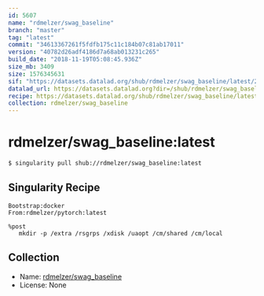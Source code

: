 ```yaml
---
id: 5607
name: "rdmelzer/swag_baseline"
branch: "master"
tag: "latest"
commit: "34613367261f5fdfb175c11c184b07c81ab17011"
version: "40782d26adf4186d7a68ab013231c265"
build_date: "2018-11-19T05:08:45.936Z"
size_mb: 3409
size: 1576345631
sif: "https://datasets.datalad.org/shub/rdmelzer/swag_baseline/latest/2018-11-19-34613367-40782d26/40782d26adf4186d7a68ab013231c265.simg"
datalad_url: https://datasets.datalad.org?dir=/shub/rdmelzer/swag_baseline/latest/2018-11-19-34613367-40782d26/
recipe: https://datasets.datalad.org/shub/rdmelzer/swag_baseline/latest/2018-11-19-34613367-40782d26/Singularity
collection: rdmelzer/swag_baseline
---
```


# rdmelzer/swag_baseline:latest

```bash
$ singularity pull shub://rdmelzer/swag_baseline:latest
```

## Singularity Recipe

```singularity
Bootstrap:docker  
From:rdmelzer/pytorch:latest

%post
   mkdir -p /extra /rsgrps /xdisk /uaopt /cm/shared /cm/local
```

## Collection

 - Name: [rdmelzer/swag_baseline](https://github.com/rdmelzer/swag_baseline)
 - License: None


